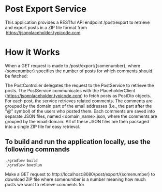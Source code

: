 # Post Export Service
This application provides a RESTful API endpoint /post/export to retrieve and export posts in a ZIP file format from  https://jsonplaceholder.typicode.com.

# How it Works
When a GET request is made to /post/export/{somenumber}, where {somenumber} specifies the number of posts for which comments should be fetched:

The PostController delegates the request to the PostService to retrieve the posts.
The PostService communicates with the PlaceholderClient (https://jsonplaceholder.typicode.com) to fetch posts as PostDto objects.
For each post, the service retrieves related comments.
The comments are grouped by the domain part of the email addresses (i.e., the part after the "@" symbol) of the users who posted them.
Each comments are saved into separate JSON files, named <domain_name>.json, where the comments are grouped by the email domain.
All of these JSON files are then packaged into a single ZIP file for easy retrieval.


## To build and run the application locally, use the following commands

```bash
./gradlew build
./gradlew bootRun
```

Make a GET request to http://localhost:8080/post/export/{somenumber} to download ZIP file where somenumber is a number meaning how much posts we
want to retrieve comments for
